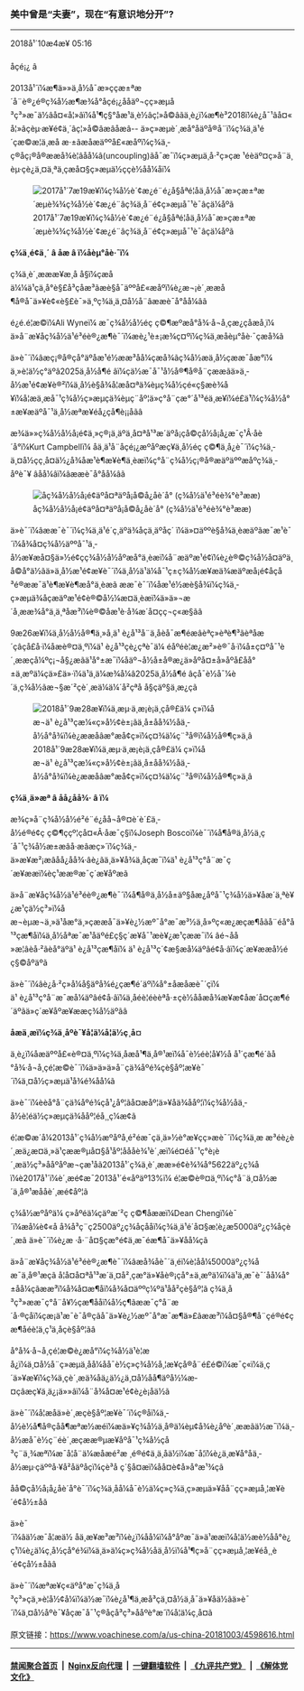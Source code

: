 ### 美中曾是“夫妻”，现在“有意识地分开”?
------------------------

<div class="published">
 <span class="date" title="ä¸­å½æ¶é´">
  <time datetime="2018-10-04T05:16:59+08:00">
   2018å¹´10æ4æ¥ 05:16
  </time>
 </span>
</div>
<br/>
<div class="wsw">
 <span class="dateline">
  åçé¡¿ â
 </span>
 <p>
  2013å¹´ï¼æ¶ä»»ä¸­å½å¯æ»ççæ±ªæ´å¨è®¿é®ç¾å½æ¶æ¾å°åçé¡¿ååäº¬çç»æµå³ç³»æ¯ä½âå¤«å¦»âï¼å¹¶ç§°åæ¹ä¸è½âç¦»å©âãä¸è¿ï¼æ¶è³2018ï¼è¿å¯¹âå¤«å¦»âçèµ·æ¥é¢ä¸´âç¦»å©âæâåæâ-- ä»ç»æµè´¸æå°åäºå®å¨ï¼ç¾ä¸­ä¹é´çæ©æ¦ä¸æ­å æ·±ãæåæäººå£«æåºï¼ç¾ä¸­ç®åç¡®å®ææå¾è¦âåå¼â(uncoupling)ãå¯æ¯ï¼ç»æµä¸å·²ç»çæ ¹éèäº¤ç»å¨ä¸èµ·çè¿ä¸¤ä¸ªä¸çæå¤§ç»æµä½ççè½åå¼åï¼
 </p>
 <div class="wsw__embed">
  <figure class="media-image js-media-expand">
   <div class="img-wrap">
    <div class="thumb">
     <img alt="2017å¹´7æ19æ¥ï¼ç¾å½è´¢æ¿é¨é¿å§åªé¦åä¸­å½å¯æ»çæ±ªæ´æµè¾¾ç¾å½è´¢æ¿é¨âç¾ä¸­å¨é¢ç»æµå¯¹è¯âçä¼åºã" src="https://gdb.voanews.com/59880CCE-818D-4A6D-A0B6-BFEEDE6E27F8_w250_r0_s.jpg"/>
    </div>
    <span class="ico ico-fullscreen ico--media-expand ico--rounded">
    </span>
   </div>
   <figcaption>
    <span class="caption">
     2017å¹´7æ19æ¥ï¼ç¾å½è´¢æ¿é¨é¿å§åªé¦åä¸­å½å¯æ»çæ±ªæ´æµè¾¾ç¾å½è´¢æ¿é¨âç¾ä¸­å¨é¢ç»æµå¯¹è¯âçä¼åºã
    </span>
   </figcaption>
  </figure>
 </div>
 <p>
  <strong>
   ç¾ä¸­é¢ä¸´
  </strong>
  <strong>
   â
  </strong>
  <strong>
   åæ
  </strong>
  <strong>
   â
  </strong>
  <strong>
   ï¼åèµ°åè·¯ï¼
  </strong>
 </p>
 <p>
  ç¾ä¸­è´¸æææ¥æ¸å å§ï¼ç­æåä¼¼ä¹çä¸å°è§£å³çåæ³ãæè§å¯äººå£«æåºï¼è¿æ¬¡è´¸ææå¶å®å¯ä»¥è¢«è§£è¯»ä¸ºç¾ä¸­ä¸¤å½å¨âææè¯å°åå¼âã
 </p>
 <p>
  é¿é.é¦æ©ï¼Ali Wyneï¼ æ¯ç¾å½å½éç ç©¶æºæå°å¾·å¬å¸çæ¿ç­åæå¸ï¼ ä»å¨æ¥åç¾å½ä¹é³éè®¿æ¶è¯´ï¼æè¿¹è±¡æ¾ç¤ºï¼ç¾ä¸­æåèµ°åè·¯çæå¾ã
 </p>
 <p>
  ä»è¯´ï¼âæç¡®å®çå°äºåæ¹é½ææ³åå¼çæå¾ãç¾å½æä¸­å½çææ¯åæ°ï¼ ä¸»è¦ä½ç°äºâ2025ä¸­å½å¶é âï¼çä½æ¯å¯¹å½å®¶å®å¨çææãä»ä¸­å½æ¹é¢æ¥è®²ï¼ä¸­å½è§å¾å¦æå¤ªä¾èµç¾å½çé«ç§æè¾å¥ï¼å¦æä¸æå¯¹ç¾å½ç»æµçä¾èµç¨åº¦ä»ç°å¨çæ°´å¹³éä¸æ¥ï¼é£ä¹ï¼ç¾å½å°±æ¥æäºå¯¹ä¸­å½æªæ¥éå¿çå¶è¡¡åãâ
 </p>
 <p>
  æ¾ä»»ç¾å½å½å¡é¢ä¸»ç®¡ä¸äºä¸å¤ªå¹³æ´äºå¡çå©çå½å¡å¿æ¯ç¹Â·åè´å°ï¼Kurt Campbellï¼ åä¸ä¹å¨åçé¡¿æºåºæç¥ä¸å½éç ç©¶ä¸­å¿è¯´ï¼ç¾ä¸­ä¸¤å½çç¸å¤ä½¿å¾åæ¹è¶æ¥è¶ä¸èæï¼ç°å¨ç¾å½ç¡®å®æäºäººæåºç¾ä¸­åºè¯¥ âåå¼âï¼âææè¯å°åå¼âã
 </p>
 <div class="wsw__embed">
  <figure class="media-image js-media-expand">
   <div class="img-wrap">
    <div class="thumb">
     <img alt="åç¾å½å½å¡é¢äºå¤ªäºå¡å©å¿åè´å° (ç¾å½ä¹é³éè¾°è³ææ)" src="https://gdb.voanews.com/EEC5DA8E-76CA-4E6F-BF7B-B01373EF9032_w250_r0_s.jpg"/>
    </div>
    <span class="ico ico-fullscreen ico--media-expand ico--rounded">
    </span>
   </div>
   <figcaption>
    <span class="caption">
     åç¾å½å½å¡é¢äºå¤ªäºå¡å©å¿åè´å° (ç¾å½ä¹é³éè¾°è³ææ)
    </span>
   </figcaption>
  </figure>
 </div>
 <p>
  ä»è¯´ï¼âææ¯è¯´ï¼ç¾ä¸­ä¹é´ç¸äºä¾å­çä¸äºåç´ ï¼ä»¤äººè§å¾ä¸èæäºãæ¯æ¹è¯´ï¼å¾å¤ç¾å½äººå¯¹ä¸­å½æ¥æå¤§ä»½é¢çç¾å½å½åºæå°ä¸èæï¼å¨æäºæ¹é¢ï¼è¿è®©ç¾å½å¤äºä¸å©å°ä½ãä»ä¸­å½æ¹é¢æ¥è¯´ï¼ä¸­å½ä¹ä¼å¯¹ç±ç¾å½æ¥æä¾æäºæå¡é¢åçå³é®ææ¯ä¹è¶æ¥è¶æå°ä¸èæã ææ¯è¯´ï¼åæ¹é½æè§å¾ï¼ç¾ä¸­ç»æµä¾å­çæäºæ¹é¢è®©å½¼æ­¤ä¸èæï¼ä»ä»¬æ´å¸ææ¾å°ä¸ä¸ªåæ³ï¼è®©åæ¹è·å¾æ´å¤çç¬ç«æ§ãâ
 </p>
 <p>
  9æ26æ¥ï¼ä¸­å½å½å®¶ä¸»å¸­ä¹ è¿å¹³å¨ä¸åèå¯æ¶éæâèªç»èªè¶³ãèªåæ´çâçå£å·ï¼åæè®¤ä¸ºï¼ä¹ è¿å¹³çè¿çªè¯ä¼ éåºéè¦æ¿æ²»è®¯å·ï¼å±ç¤ºå¯¹è´¸ææçå¼ºç¡¬å§¿æãä¹å°±æ¯ï¼åäº¬å½å±å®æ¿ä»åºå¤±å»åºå£åå°±ä¸æºä¼çä»£ä»·ï¼ä¹ä¸ä¼æ¾å¼â2025ä¸­å½å¶é âç­å¯è½å¯¼è´ä¸ç¾å½ãæ¬§æ´²ç­è´¸æä¼ä¼´å²çªå å§çäº§ä¸æ¿ç­ã
 </p>
 <div class="wsw__embed">
  <figure class="media-image js-media-expand">
   <div class="img-wrap">
    <div class="thumb">
     <img alt="2018å¹´9æ28æ¥ï¼ä¸æµ·ä¸æ¡è¡ä¸çå®£ä¼ ç»ï¼åæ¬ä¹ è¿å¹³çæ¼«ç»å½¢è±¡ãä¸­å±åå¾½åä¸­å½å°å¾ï¼è¿ææå­âæ°æå¢ç»ï¼ç¤¾ä¼ç¨³å®ï¼å½å®¶ç»ä¸â" src="https://gdb.voanews.com/16066B01-3DB3-499B-99D3-05CA918BAF9A_w250_r0_s.jpg"/>
    </div>
    <span class="ico ico-fullscreen ico--media-expand ico--rounded">
    </span>
   </div>
   <figcaption>
    <span class="caption">
     2018å¹´9æ28æ¥ï¼ä¸æµ·ä¸æ¡è¡ä¸çå®£ä¼ ç»ï¼åæ¬ä¹ è¿å¹³çæ¼«ç»å½¢è±¡ãä¸­å±åå¾½åä¸­å½å°å¾ï¼è¿ææå­âæ°æå¢ç»ï¼ç¤¾ä¼ç¨³å®ï¼å½å®¶ç»ä¸â
    </span>
   </figcaption>
  </figure>
 </div>
 <p>
  <strong>
   ç¾ä¸­ä»æª
  </strong>
  <strong>
   â
  </strong>
  <strong>
   åå¿åå¾·
  </strong>
  <strong>
   â
  </strong>
  <strong>
   ï¼
  </strong>
 </p>
 <p>
  æ¾ç»å¨ç¾å½å½é²é¨é¿åå¬å®¤è´è´£ä¸­å½é®é¢ç ç©¶ççº¦çå¤«Â·åæ¯ç§ï¼Joseph Boscoï¼è¯´ï¼å¶å®ä¸­å½ä¸ç´å¯¹ç¾å½æ±æâå·æâæç»´ï¼ç¾ä¸­ä»æ¥æ²¡æâåå¿åå¾·âè¿ãä¸ä»¥å¾ä¸åçæ¯ï¼ä¹ è¿å¹³ç°å¨æ¯ç´æ¥ææï¼èç¹ææ®æ¯ç´æ¥åºæã
 </p>
 <p>
  ä»å¨æ¥åç¾å½ä¹é³éè®¿æ¶è¯´ï¼å¶å®ä¸­å½å±äº§åæ¿åºå¯¹ç¾å½ä»¥åæ´ä¸ªè¥¿æ¹çä½ç³»ï¼åæ¬èµæ¬ä¸»ä¹åæ°ä¸»çææå¯ä»¥è¿½æº¯å°æ¯æ³½ä¸å»ºç«æ¿æçæ¶åãå¨éå°å¹³çæ¶åï¼ä¸­å½åªæ¯æ¹åäºé£ç§ç´æ¥å¯¹æè¥¿æ¹çææ¯ï¼ âé¬åå»æ¦âèå·²ãèå°äºä¹ è¿å¹³çæ¶åï¼ ä¹ è¿å¹³ç´¢æ§æå¼äºâé¢å·âï¼ç´æ¥ææå½éç§©åºäºã
 </p>
 <p>
  ä»è¯´ï¼âè¿å·²ç»å¼å§äºå¾é¿çæ¶é´äºï¼å°±åæåæè¯´çï¼ ä¹ è¿å¹³ç°å¨æ¯æå¼äºâé¢å·âï¼ä¸åéè¦éèèªå·±çè½ååæå¾æ¥æ¢åæ´å¤çæ¶é´äºãä»ç´æ¥åºæ¥ææç¾å½äºãâ
 </p>
 <p>
  <strong>
   åæä¸æï¼ç¾ä¸­åºè¯¥å­¦ä¼å¦ä½ç¸å¤
  </strong>
 </p>
 <p>
  ä¸è¿ï¼åæäººå£«è®¤ä¸ºï¼ç¾ä¸­åæå¹¶ä¸å®¹æï¼å¯è½éè¦å¥½å å¹´çæ¶é´ãå°å¾·å¬å¸çé¦æ©è¯´ï¼ä»ä»ä»å¨çä¾åºé¾çè§åº¦æ¥è¯´ï¼ä¸¤å½ç»æµä¹å¾é¾åå¼ã
 </p>
 <p>
  ä»è¯´ï¼èèå°å¨çä¾åºé¾çå¹¿åº¦ãå¤æåº¦ä»¥åä¾å­åº¦ï¼ç¾å½åä¸­å½è¦éä½ç»æµçä¾å­åº¦éå¸¸ç¼æ¢ã
 </p>
 <p>
  é¦æ©æ´å¼2013å¹´ç¾å½æºåºå¸é²éæ¯çä¸ä»½è°æ¥çç»æè¯´ï¼ç¾ä¸­æ æ³éè¿è´¸æä¿æ¤ä¸»ä¹ç­ææ®µå¤§å¹åº¦åååè¾¹è´¸æï¼é¤éå¯¹ç°è¡è´¸æä½ç³»ååºåºæ¬çæ¹åã2013å¹´ç¾ä¸­è´¸ææ»é¢è¾¾å°5622äº¿ç¾åï¼è2017å¹´ï¼è´¸æé¢æ¯2013å¹´é«åºäº13%ï¼ é¦æ©è®¤ä¸ºï¼ç°å¨ä¸¤å½æ´ä¸å®¹æååè´¸æé¢åº¦ã
 </p>
 <p>
  ç¾å½æºåºä¼ ç»åºéä¼çäºæ´²ç ç©¶åææï¼Dean Chengï¼è¯´ï¼æå¼è¢«å å¾å³ç¨ç2500äº¿ç¾åçååï¼ç¾ä¸­ä¹é´å¤§æ¦è¿æ5000äº¿ç¾åçè´¸æã ä»è¯´ï¼è¿æ ·å·¨å¤§çæ°é¢ä¸æ¯éæ¶å¯ä»¥åå¼çã
 </p>
 <p>
  ä»å¨æ¥åç¾å½ä¹é³éè®¿æ¶è¯´ï¼âæå¾åè¯´ä¸éï¼è¦åå¼5000äº¿ç¾åæ¯ä¸å®¹æçã å¦å¤å¤ªå¹³æ´ä¸¤å²¸çæ°ä»¥åè®¡çå°±ä¸æºä¼ï¼ä¹ä¸æ¯è¯´åå¼å°±åå¼çãææ³ï¼å¾å¤æ¶åï¼å¾å¤äººç¼ºä¹åå²çè§åº¦ã ç¾ä¸­å³ç³»ææ¯ç°å¨å¥½çæ¶ååï¼å½ç¶ãææ¯ç°å¨æ´å·®çåï¼ç­æ¡ä¹æ¯è¯å®çãå¯ä»¥è¿½æº¯å°æ¯æ¶ä»£ãææ³ï¼å¤§å®¶å¨çé®é¢çæ¶åéè¦ä¸ç¹ä¸åçè§åº¦ãâ
 </p>
 <p>
  å°å¾·å¬å¸çé¦æ©è¿æå°ï¼ç¾å½ä¹è¦æå¿ï¼ä¸¤å½å¨ç»æµä¸åå¼åå¯è½ç»ç¾å½å¸¦æ¥çå®å¨é£é©ï¼æ¯ç«ï¼ä¸ç´ä»¥æ¥ï¼ç¾ä¸­çè´¸æä¾å­ä¿ä½¿ä¸¤å½åå¶äºå½¼æ­¤çâæç¥ä¸ä¿¡ä»»âï¼å¨å¾å¤æ¹é¢è¿è¡åä½ã
 </p>
 <p>
  ä»è¯´ï¼å¦æåä»è´¸æçè§åº¦æ¥è¯´ï¼ç®åï¼ä¸­å½è½å¶å®çåå¶æªæ½æéï¼æä»¥ç¾å½ä¸å®ä¼èµ¢å¾è¿åºè´¸ææãä½æ¯ï¼ä¸­å½æå¯è½ç¨éè´¸æçææ®µæ¥åºå¯¹ç¾å½çå³ç¨ä¸¾æªï¼æ¯å¦å¨ä¼æåæé²æ ¸é®é¢ä¸ä¸åä½ï¼æ¯å¦ï¼è¿ä¸æ­¥å°åä¸­å½æµ·çäººå·¥å²åäºåç­ï¼çè³å ç´§å¤æï¼åå¤è¢­å»å°æ¹¾ç­ã
 </p>
 <p>
  åå©çå½å¡å¿åè´å°è¯´ï¼ç¾ä¸­åå¼å¯è½ä¼ç»ç¾ä¸­ç»æµä»¥åå¨çç»æµå¸¦æ¥è´é¢å½±åã
 </p>
 <p>
  ä»è¯´ï¼âä½æ¯å¦æä½ åä¸æ¥æ³æ³ï¼è¿ï¼åå¼ï¼å°åºæ¯ä»ä¹ææï¼å¦ä½æè½åå°è¿ç¹ï¼è¿ä¼ç¸å½çå°é¾ï¼ä¸ä»ä¼ç»ç¾å½åä¸­å½ï¼å¹¶ç»å¨çç»æµå¸¦æ¥éå¸¸è´é¢çå½±åãâ
 </p>
 <p>
  ä»è¯´ï¼æªæ¥ç«äºå°æ¯ç¾ä¸­å³ç³»çä¸»è¦å½¢å¼ï¼ä½æ¯ï¼è¿å¹¶ä¸æå³çä¸¤å½ä¸å¯ä»¥åä½ãä»è¯´ï¼ä¸¤å½åºè¯¥åçæ¯å¯¹ç®åçå³ç³»ååºè°æ´ï¼å­¦ä¼ç¸å¤ã
 </p>
</div>

原文链接：https://www.voachinese.com/a/us-china-20181003/4598616.html


------------------------
#### [禁闻聚合首页](https://github.com/gfw-breaker/banned-news/blob/master/README.md) &nbsp;|&nbsp; [Nginx反向代理](https://github.com/gfw-breaker/open-proxy/blob/master/README.md) &nbsp;|&nbsp;  [一键翻墙软件](https://github.com/gfw-breaker/nogfw/blob/master/README.md) &nbsp;|&nbsp; [《九评共产党》](https://github.com/gfw-breaker/9ping.md/blob/master/README.md#九评之一评共产党是什么) &nbsp;|&nbsp; [《解体党文化》](https://github.com/gfw-breaker/jtdwh.md/blob/master/README.md#绪论)